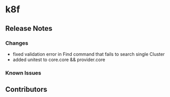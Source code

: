 # k8f 
## Release Notes
### Changes
- fixed validation error in Find command that fails to search single Cluster
- added unitest to core.core && provider.core
### Known Issues

## Contributors
<!-- ## Bugfix -->
<!-- ## Braking changes -->     
